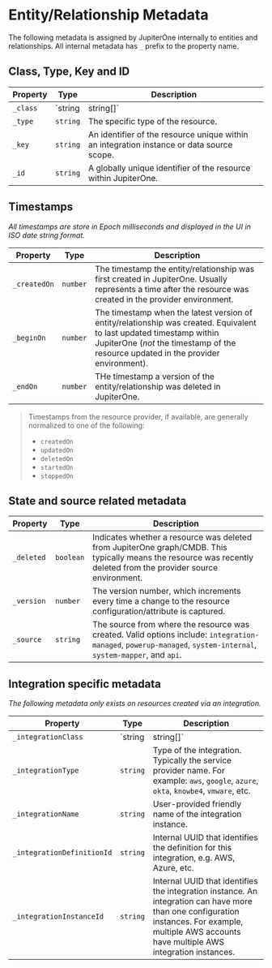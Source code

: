 # Entity/Relationship Metadata

The following metadata is assigned by JupiterOne internally to entities and
relationships. All internal metadata has `_` prefix to the property name.

## Class, Type, Key and ID

| Property  | Type                | Description                                |
| --------- | ------------------- | -------------------------------------------|
| `_class`  | `string | string[]` | The abstract class label(s) assigned to an entity/relationship. An entity can have multiple class labels while a relationship can only have one.
| `_type`   | `string`            | The specific type of the resource.         |
| `_key`    | `string`            | An identifier of the resource unique within an integration instance or data source scope.
| `_id`     | `string`            | A globally unique identifier of the resource within JupiterOne.

## Timestamps

_All timestamps are store in Epoch milliseconds and displayed in the UI in ISO date string format._

| Property     | Type     | Description                                         |
| ------------ | -------- | --------------------------------------------------- |
| `_createdOn` | `number` | The timestamp the entity/relationship was first created in JupiterOne. Usually represents a time after the resource was created in the provider environment.
| `_beginOn`   | `number` | The timestamp when the latest version of entity/relationship was created. Equivalent to last updated timestamp within JupiterOne (_not_ the timestamp of the resource updated in the provider environment).
| `_endOn`     | `number` | THe timestamp a version of the entity/relationship was deleted in JupiterOne.

> Timestamps from the resource provider, if available, are generally normalized
> to one of the following:
>
> - `createdOn`
> - `updatedOn`
> - `deletedOn`
> - `startedOn`
> - `stoppedOn`

## State and source related metadata

| Property     | Type      | Description                                        |
| ------------ | --------- | -------------------------------------------------- |
| `_deleted`   | `boolean` | Indicates whether a resource was deleted from JupiterOne graph/CMDB. This typically means the resource was recently deleted from the provider source environment.
| `_version`   | `number`  | The version number, which increments every time a change to the resource configuration/attribute is captured.
| `_source`    | `string`  | The source from where the resource was created. Valid options include: `integration-managed`, `powerup-managed`, `system-internal`, `system-mapper`, and `api`.

## Integration specific metadata

_The following metadata only exists on resources created via an integration._

| Property            | Type                | Description                                        |
| ------------------- | ------------------- | -------------------------------------------------- |
| `_integrationClass` | `string | string[]` | Class of the integration that represents the category or domain of the service provider.  For example: `CSP`, `IdP`, `EDR`, `MDM`, etc.
| `_integrationType`  | `string`            | Type of the integration. Typically the service provider name. For example: `aws`, `google`, `azure`, `okta`, `knowbe4`, `vmware`, etc.
| `_integrationName`  | `string`            | User-provided friendly name of the integration instance.
| `_integrationDefinitionId` | `string`     | Internal UUID that identifies the definition for this integration, e.g. AWS, Azure, etc.
| `_integrationInstanceId`   | `string`     | Internal UUID that identifies the integration instance. An integration can have more than one configuration instances. For example, multiple AWS accounts have multiple AWS integration instances.
